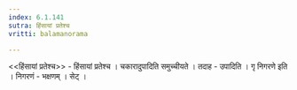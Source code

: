 ```yaml
---
index: 6.1.141
sutra: हिंसायां प्रतेश्च
vritti: balamanorama

---
```

<<हिंसायां प्रतेश्च>> - हिंसायां प्रतेश्च । चकारादुपादिति समुच्चीयते । तदाह - उपादिति । गृ निगरणे इति । निगरणं - भक्षणम् । सेट् । 